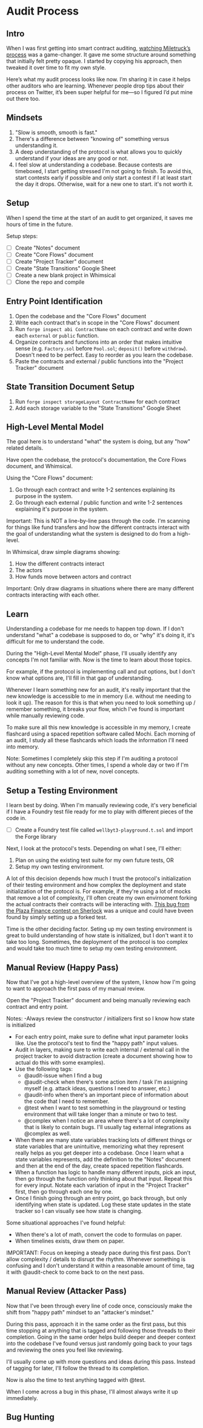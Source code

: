 # Audit Process

## Intro
When I was first getting into smart contract auditing, [watching Miletruck’s process](https://youtu.be/DySpPB3079k?si=2PON6jPrIIY_2pxa) was a game-changer. It gave me some structure around something that initially felt pretty opaque. I started by copying his approach, then tweaked it over time to fit my own style.

Here’s what my audit process looks like now. I’m sharing it in case it helps other auditors who are learning. Whenever people drop tips about their process on Twitter, it’s been super helpful for me—so I figured I’d put mine out there too.

## Mindsets
1. "Slow is smooth, smooth is fast."
2. There's a difference between "knowing of" something versus understanding it.
3. A deep understanding of the protocol is what allows you to quickly understand if your ideas are any good or not.
4. I feel slow at understanding a codebase. Because contests are timeboxed, I start getting stressed I'm not going to finish. To avoid this, start contests early if possible and only start a contest if I at least start the day it drops. Otherwise, wait for a new one to start. it's not worth it.

## Setup
When I spend the time at the start of an audit to get organized, it saves me hours of time in the future.

Setup steps:
- [ ] Create "Notes" document
- [ ] Create "Core Flows" document
- [ ] Create "Project Tracker" document
- [ ] Create "State Transitions" Google Sheet
- [ ] Create a new blank project in Whimsical
- [ ] Clone the repo and compile

## Entry Point Identification
1. Open the codebase and the "Core Flows" document
2. Write each contract that's in scope in the "Core Flows" document
3. Run `forge inspect abi ContractName` on each contract and write down each `external` or `public` function.
4. Organize contracts and functions into an order that makes intuitive sense (e.g. `Factory.sol` before `Pool.sol`; `deposit()` before `withdraw`). Doesn't need to be perfect. Easy to reorder as you learn the codebase.
5. Paste the contracts and external / public functions into the "Project Tracker" document

## State Transition Document Setup
1. Run `forge inspect storageLayout ContractName` for each contract
2. Add each storage variable to the "State Transitions" Google Sheet

## High-Level Mental Model
The goal here is to understand "what" the system is doing, but any "how" related details.

Have open the codebase, the protocol's documentation, the Core Flows document, and Whimsical.

Using the "Core Flows" document:
1. Go through each contract and write 1-2 sentences explaining its purpose in the system.
2. Go through each external / public function and write 1-2 sentences explaining it's purpose in the system.

Important: This is NOT a line-by-line pass through the code. I'm scanning for things like fund transfers and how the different contracts interact with the goal of understanding what the system is designed to do from a high-level.

In Whimsical, draw simple diagrams showing:
1. How the different contracts interact
2. The actors
3. How funds move between actors and contract

Important: Only draw diagrams in situations where there are many different contracts interacting with each other. 

## Learn
Understanding a codebase for me needs to happen top down. If I don't understand "what" a codebase is supposed to do, or "why" it's doing it, it's difficult for me to understand the code. 

During the "High-Level Mental Model" phase, I'll usually identify any concepts I'm not familiar with. Now is the time to learn about those topics.

For example, if the protocol is implementing call and put options, but I don't know what options are, I'll fill in that gap of understanding.

Whenever I learn something new for an audit, it's really important that the new knowledge is accessible to me in memory (i.e. without me needing to look it up). The reason for this is that when you need to look something up / remember something, it breaks your flow, which I've found is important while manually reviewing code. 

To make sure all this new knowledge is accessible in my memory, I create flashcard using a spaced repetition software called Mochi. Each morning of an audit, I study all these flashcards which loads the information I'll need into memory.

Note: Sometimes I completely skip this step if I'm auditing a protocol without any new concepts. Other times, I spend a whole day or two if I'm auditing something with a lot of new, novel concepts. 

## Setup a Testing Environment
I learn best by doing. When I'm manually reviewing code, it's very beneficial if I have a Foundry test file ready for me to play with different pieces of the code in. 
- [ ] Create a Foundry test file called `wellbyt3-playground.t.sol` and import the Forge library

Next, I look at the protocol's tests. Depending on what I see, I'll either:
1. Plan on using the existing test suite for my own future tests, OR
2. Setup my own testing environment.

A lot of this decision depends how much I trust the protocol's initialization of their testing environment and how complex the deployment and state initialization of the protocol is. For example, if they're using a lot of mocks that remove a lot of complexity, I'll often create my own envirnoment forking the actual contracts their contracts will be interacting with. [This bug from the Plaza Finance contest on Sherlock](https://github.com/sherlock-audit/2024-12-plaza-finance-judging/issues/835) was a unique and could have bveen found by simply setting up a forked test.

Time is the other deciding factor. Seting up my own testing environment is great to build understanding of how state is initialized, but I don't want it to take too long. Sometimes, the deployment of the protocol is too complex and would take too much time to setup my own testing environment.

## Manual Review (Happy Pass)
Now that I've got a high-level overview of the system, I know how I'm going to want to approach the first pass of my manual review.

Open the "Project Tracker" document and being manually reviewing each contract and entry point. 

Notes:
-Always review the constructor / initializers first so I know how state is initialized
- For each entry point, make sure to define what input parameter looks like. Use the protocol's test to find the "happy path" input values.
- Audit in layers, making sure to write each internal / external call in the project tracker to avoid distraction (create a document showing how to actual do this with some examples).
- Use the following tags:
  - @audit-issue when I find a bug
  - @audit-check when there's some action item / task I'm assigning myself (e.g. attack ideas, questions I need to answer, etc.)
  - @audit-info when there's an important piece of information about the code that I need to remember.
  - @test when I want to test something in the playground or testing environment that will take longer than a minute or two to test.
  - @complex when I notice an area where there's a lot of complexity that is likely to contain bugs. I'll usually tag external integrations as @complex as well.
- When there are many state variables tracking lots of different things or state variables that are unintuitive, memorizing what they represent really helps as you get deeper into a codebase. Once I learn what a state variables represents, add the definition to the "Notes" document and then at the end of the day, create spaced repetition flashcards.
- When a function has logic to handle many different inputs, pick an input, then go through the function only thinking about that input. Repeat this for every input. Notate each variation of input in the "Project Tracker" first, then go through each one by one.
- Once I finish going through an entry point, go back through, but only identifying when state is updated. Log these state updates in the state tracker so I can visually see how state is changing.

Some situational approaches I've found helpful:
- When there's a lot of math, convert the code to formulas on paper.
- When timelines exists, draw them on paper.

IMPORTANT: Focus on keeping a steady pace during this first pass. Don't allow complexity / details to disrupt the rhythm. Whenever something is confusing and I don't understand it within a reasonable amount of time, tag it with @audit-check to come back to on the next pass.

## Manual Review (Attacker Pass)
Now that I've been through every line of code once, consciously make the shift from "happy path" mindset to an "attacker's mindset."

During this pass, approach it in the same order as the first pass, but this time stopping at anything that is tagged and following those threads to their completion. Going in the same order helps build deeper and deeper context into the codebase I've found versus just randomly going back to your tags and reviewing the ones you feel like reviewing. 

I'll usually come up with more questions and ideas during this pass. Instead of tagging for later, I'll follow the thread to its completion.

Now is also the time to test anything tagged with @test.

When I come across a bug in this phase, I'll almost always write it up immediately.

## Bug Hunting
